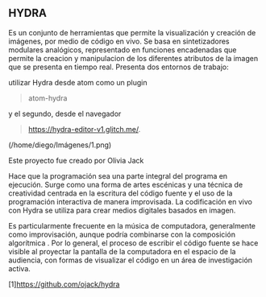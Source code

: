 ## HYDRA

Es un conjunto de herramientas que permite la visualización y creación de imágenes,  por medio de código en vivo. Se basa en sintetizadores modulares analógicos, representado en funciones encadenadas que permite la creacion y manipulacion de los diferentes atributos de la imagen que se presenta en tiempo real.
Presenta dos entornos de trabajo:

utilizar Hydra desde atom como un plugin 

>atom-hydra 

y el segundo, desde el navegador 

>https://hydra-editor-v1.glitch.me/.

(/home/diego/Imágenes/1.png)

Este proyecto fue creado por Olivia Jack
 
Hace que la programación sea una parte integral del programa en ejecución. Surge como una forma de artes escénicas y una técnica de creatividad centrada en la escritura del código fuente y el uso de la programación interactiva de manera improvisada. La codificación en vivo con Hydra se utiliza para crear medios digitales basados ​​en imagen.

Es particularmente frecuente en la música de computadora, generalmente como improvisación, aunque podría combinarse con la composición algorítmica . Por lo general, el proceso de escribir el código fuente se hace visible al proyectar la pantalla de la computadora en el espacio de la audiencia, con formas de visualizar el código en un área de investigación activa.


[1]https://github.com/ojack/hydra
